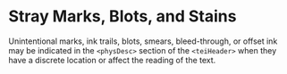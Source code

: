 # Stray Marks, Blots, and Stains

Unintentional marks, ink trails, blots, smears, bleed-through, or offset ink may be indicated in the `<physDesc>` section of the `<teiHeader>` when they have a discrete location or affect the reading of the text.